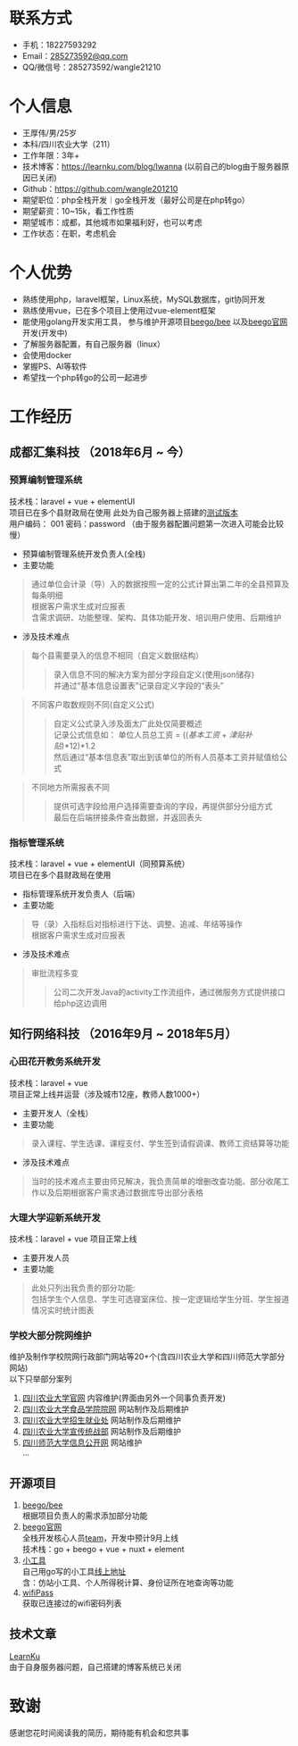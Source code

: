 # 联系方式

- 手机：18227593292
- Email：285273592@qq.com
- QQ/微信号：285273592/wangle21210

# 个人信息

 - 王厚伟/男/25岁
 - 本科/四川农业大学（211）
 - 工作年限：3年+
 - 技术博客：https://learnku.com/blog/Iwanna (以前自己的blog由于服务器原因已关闭)
 - Github：https://github.com/wangle201210
 - 期望职位：php全栈开发｜go全栈开发（最好公司是在php转go）
 - 期望薪资：10~15k，看工作性质
 - 期望城市：成都，其他城市如果福利好，也可以考虑
 - 工作状态：在职，考虑机会

# 个人优势
 - 熟练使用php，laravel框架，Linux系统，MySQL数据库，git协同开发
 - 熟练使用vue，已在多个项目上使用过vue-element框架
 - 能使用golang开发实用工具，
 参与维护开源项目[beego/bee]( https://github.com/beego/bee "beego/bee")
 以及[beego官网]( http://go.beego.top "beego官网")开发(开发中)
 - 了解服务器配置，有自己服务器（linux）
 - 会使用docker
 - 掌握PS、AI等软件
 - 希望找一个php转go的公司一起进步
# 工作经历

## 成都汇集科技 （2018年6月 ~ 今）

### 预算编制管理系统
技术栈：laravel + vue + elementUI  
项目已在多个县财政局在使用
此处为自己服务器上搭建的[测试版本]( http://budget.iwangle.me )  
用户编码： 001 密码：password （由于服务器配置问题第一次进入可能会比较慢）
 - 预算编制管理系统开发负责人(全栈)  
 - 主要功能
 >通过单位会计录（导）入的数据按照一定的公式计算出第二年的全县预算及每条明细  
根据客户需求生成对应报表  
含需求调研、功能整理、架构、具体功能开发、培训用户使用、后期维护  
 - 涉及技术难点
 >每个县需要录入的信息不相同（自定义数据结构）
>> 录入信息不同的解决方案为部分字段自定义(使用json储存)  
并通过“基本信息设置表”记录自定义字段的“表头”  

 > 不同客户取数规则不同(自定义公式)
>>自定义公式录入涉及面太广此处仅简要概述  
记录公式信息如： 单位人员总工资 = (($基本工资$ + $津贴补贴$)*12)*1.2  
然后通过“基本信息表”取出到该单位的所有人员基本工资并赋值给公式  

> 不同地方所需报表不同   
>> 提供可选字段给用户选择需要查询的字段，再提供部分分组方式  
最后在后端拼接条件查出数据，并返回表头

### 指标管理系统 
技术栈：laravel + vue + elementUI（同预算系统）  
项目已在多个县财政局在使用
 - 指标管理系统开发负责人（后端）  
 - 主要功能
 > 导（录）入指标后对指标进行下达、调整、追减、年结等操作  
根据客户需求生成对应报表  
 - 涉及技术难点
 > 审批流程多变
>> 公司二次开发Java的activity工作流组件，通过微服务方式提供接口给php这边调用

## 知行网络科技 （2016年9月 ~ 2018年5月）

### 心田花开教务系统开发 
技术栈：laravel + vue  
项目正常上线并运营（涉及城市12座，教师人数1000+）
 - 主要开发人（全栈）  
 - 主要功能
 > 录入课程、学生选课、课程支付、学生签到请假调课、教师工资结算等功能  
 - 涉及技术难点
 > 当时的技术难点主要由师兄解决，我负责简单的增删改查功能、部分收尾工作以及后期根据客户需求通过数据库导出部分表格

### 大理大学迎新系统开发
技术栈：laravel + vue
项目正常上线
 - 主要开发人员
 - 主要功能
 > 此处只列出我负责的部分功能:  
 包括学生个人信息、学生可选寝室床位、按一定逻辑给学生分班、学生报道情况实时统计图表

### 学校大部分院网维护
维护及制作学校院网行政部门网站等20+个(含四川农业大学和四川师范大学部分网站)  
以下只举部分案列
1. [四川农业大学官网](https://www.sicau.edu.cn) 内容维护(界面由另外一个同事负责开发)  
1. [四川农业大学食品学院院网](https://lixueyuan.sicau.edu.cn) 网站制作及后期维护
1. [四川农业大学招生就业处](https://zjc.sicau.edu.cn) 网站制作及后期维护
1. [四川农业大学宣传统战部](https://xtb.sicau.edu.cn) 网站制作及后期维护
1. [四川师范大学信息公开网](http://xb.sicnu.edu.cn/p/31) 网站维护   
... 

## 开源项目
1. [beego/bee](https://github.com/beego/bee)  
根据项目负责人的需求添加部分功能
1. [beego官网](http://go.beego.top)  
全栈开发核心人员[team](http://go.beego.top/team/)，开发中预计9月上线   
技术栈：go + beego + vue + nuxt + element
1. [小工具](https://github.com/wangle201210/tools)  
自己用go写的小工具[线上地址](http://tools.iwangle.me/)  
含：仿站小工具、个人所得税计算、身份证所在地查询等功能
1. [wifiPass](https://github.com/wangle201210/wifiPass)  
获取已连接过的wifi密码列表

## 技术文章
[LearnKu](https://learnku.com/blog/Iwanna)  
由于自身服务器问题，自己搭建的博客系统已关闭

# 致谢
感谢您花时间阅读我的简历，期待能有机会和您共事
